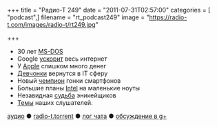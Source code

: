 +++
title = "Радио-Т 249"
date = "2011-07-31T02:57:00"
categories = [ "podcast",]
filename = "rt_podcast249"
image = "https://radio-t.com/images/radio-t/rt249.jpg"

+++

- 30 лет [MS-DOS ](http://www.extremetech.com/computing/91202-ms-dos-is-30-years-old-today)
- Google [ускорит](http://techcrunch.com/2011/07/28/google-page-speed-service/) весь интернет
- У [Apple](http://www.bbc.co.uk/news/technology-14340470) слишком много денег
- [Девчонки](http://blog.fogcreek.com/girls-go-geek-again/) вернутся в IT сферу
- Новый [чемпион](http://www.tipb.com/2011/07/21/apple-passes-nokia-biggest-smartphone-producer-volume/) гонки смартфонов
- Большие планы [Intel](http://www.zdnet.com/blog/computers/intel-has-big-plans-for-ultrabooks/6463) на маленькие ноуты
- Незавидная [судьба](http://www.jeffblankenburg.com/2011/07/21/source-control-software-is-too-intrusive/) эникейщиков
- [Темы](http://new.radio-t.com/2011/07/249.html) наших слушателей.

[аудио](http://archive.rucast.net/radio-t/media/rt_podcast249.mp3) ● [radio-t.torrent](http://www.radio-t.com/torrents/rt_podcast249.mp3.torrent) ● [лог чата](http://chat.radio-t.com/logs/radio-t-249.html) ● [обсуждение в g+](https://plus.google.com/104578309919492528255/posts/PcEw6FnWjfN)<audio src="http://archive.rucast.net/radio-t/media/rt_podcast249.mp3" preload="none"></audio>